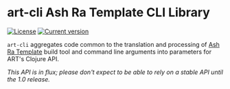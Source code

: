 # art-cli Ash Ra Template CLI Library



[![License](https://img.shields.io/badge/license-Apache%202-blue.svg?style=flat-square)](LICENSE.txt)
[![Current version](https://img.shields.io/clojars/v/vivid/art-cli.svg?color=blue&style=flat-square)](https://clojars.org/vivid/art-cli)

`art-cli` aggregates code common to the translation and processing of [Ash Ra Template](https://github.com/vivid-inc/ash-ra-template) build tool and command line arguments into parameters for ART's Clojure API.

_This API is in flux; please don't expect to be able to rely on a stable API until the 1.0 release._
